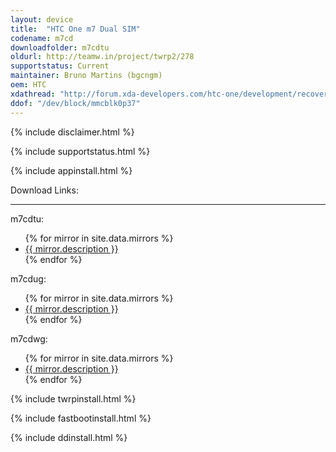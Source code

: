 ```yaml
---
layout: device
title:  "HTC One m7 Dual SIM"
codename: m7cd
downloadfolder: m7cdtu
oldurl: http://teamw.in/project/twrp2/278
supportstatus: Current
maintainer: Bruno Martins (bgcngm)
oem: HTC
xdathread: "http://forum.xda-developers.com/htc-one/development/recovery-htc-one-dual-sim-802w-802d-t2982133"
ddof: "/dev/block/mmcblk0p37"
---
```


{% include disclaimer.html %}

{% include supportstatus.html %}

{% include appinstall.html %}

<div class='page-heading'>Download Links:</div>
<hr />
<p class="text">m7cdtu:</p>
<ul>
{% for mirror in site.data.mirrors %}
  <li>
    <a href="{{ mirror.baseurl }}m7cdtu">
      {{ mirror.description }}
    </a>
  </li>
{% endfor %}
</ul>
<p class="text">m7cdug:</p>
<ul>
{% for mirror in site.data.mirrors %}
  <li>
    <a href="{{ mirror.baseurl }}m7cdug">
      {{ mirror.description }}
    </a>
  </li>
{% endfor %}
</ul>
<p class="text">m7cdwg:</p>
<ul>
{% for mirror in site.data.mirrors %}
  <li>
    <a href="{{ mirror.baseurl }}m7cdwg">
      {{ mirror.description }}
    </a>
  </li>
{% endfor %}
</ul>

{% include twrpinstall.html %}

{% include fastbootinstall.html %}

{% include ddinstall.html %}
